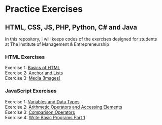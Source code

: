 # Practice Exercises
<h2>HTML, CSS, JS, PHP, Python, C# and Java</h2>
In this repository, I will keeps codes of the exercises designed for students at The Institute of Management &amp; Entrepreneurship

<h3>HTML Exercises</h3>
<div>Exercise 1: 
  <a href="https://abrartunio.github.io/time-exercises/exercise1.html" target="_blank"> Basics of HTML </a>
</div>

<div>Exercise 2: 
  <a href="https://abrartunio.github.io/time-exercises/exercise2.html" target="_blank"> Anchor and Lists </a>
</div>

<div>Exercise 3: 
  <a href="https://abrartunio.github.io/time-exercises/exercise3.html" target="_blank"> Media (Images) </a>
</div>

<h3>JavaScript Exercises</h3>
<div>Exercise 1: 
  <a href="https://abrartunio.github.io/time-exercises/exercise1_js.html" target="_blank"> Variables and Data Types </a>
</div>

<div>Exercise 2: 
  <a href="https://abrartunio.github.io/time-exercises/exercise2_js.html" target="_blank"> Arithmetic Operators and Accessing Elements </a>
</div>

<div>Exercise 3: 
  <a href="https://abrartunio.github.io/time-exercises/exercise3_js.html" target="_blank"> Comparison Operators </a>
</div>

<div>Exercise 4: 
  <a href="https://abrartunio.github.io/time-exercises/exercise4_js.html" target="_blank"> Write Basic Programs Part 1 </a>
</div>
